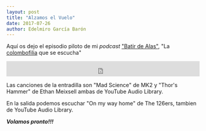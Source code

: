 ```yaml
---
layout: post
title: "Alzamos el Vuelo"
date: 2017-07-26
author: Edelmiro García Barón
---
```


Aquí os dejo el episodio piloto de mi *podcast* ["Batir de Alas"](https://batirdealas.github.io), "La [colombofilia](https://batirdealas.github.io/definiciones/Colombofilia) que se escucha"

<iframe src="https://archive.org/embed/BdA00000EpisodioPiloto" width="100%" height="40" frameborder="0" webkitallowfullscreen="true" mozallowfullscreen="true" allowfullscreen></iframe>

Las canciones de la entradilla son "Mad Science" de MK2 y "Thor's Hammer" de Ethan Meixsell ambas de YouTube Audio Library.

En la salida podemos escuchar "On my way home" de The 126ers, tambien de YouTube Audio Library.

___Volamos pronto!!!___
